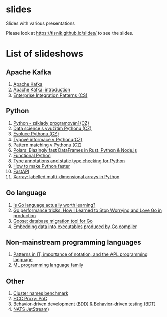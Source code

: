 # slides

Slides with various presentations

Please look at https://tisnik.github.io/slides/ to see the slides.

# List of slideshows

## Apache Kafka

1. [Apache Kafka](https://tisnik.github.io/slides/kafka.html#/)
1. [Apache Kafka: introduction](https://tisnik.github.io/slides/kafka_introduction.html#/)
1. [Enterprise Integration Patterns (CS)](https://tisnik.github.io/slides/eip.html#/)

## Python

1. [Python - základy programování (CZ)](https://tisnik.github.io/slides/python1.html#/)
1. [Data science s&nbsp;využitím Pythonu (CZ)](https://tisnik.github.io/slides/python_data_science.html#/)
1. [Evoluce Pythonu (CZ)](https://tisnik.github.io/slides/modern_python.html)
1. [Typové informace v Pythonu(CZ)](https://tisnik.github.io/slides/type_hints.html)
1. [Pattern matching v Pythonu (CZ)](https://tisnik.github.io/slides/pattern_matching.html)
1. [Polars: Blazingly fast DataFrames in Rust, Python & Node.js](https://tisnik.github.io/slides/polars.html#/)
1. [Functional Python](https://tisnik.github.io/slides/functional_python.html#/)
1. [Type annotations and static type checking for Python](https://tisnik.github.io/slides/mypy.html#/)
1. [How to make Python faster](https://tisnik.github.io/slides/faster_python.html)
1. [FastAPI](https://tisnik.github.io/slides/fastapi.html)
1. [Xarray: labelled multi-dimensional arrays in Python](https://tisnik.github.io/slides/xarray.html)

## Go language

1. [Is Go language actually worth learning?](https://tisnik.github.io/slides/go.html#/)
1. [Go performance tricks: How I Learned to Stop Worrying and Love Go in production](https://tisnik.github.io/slides/go_performance.html#/)
1. [Goose: database migration tool for Go](https://tisnik.github.io/slides/goose.html#/)
1. [Embedding data into executables produced by Go compiler](https://tisnik.github.io/slides/embedding_data_into_binary.html#/)

## Non-mainstream programming languages

1. [Patterns in IT, importance of notation, and the APL programming language](https://tisnik.github.io/slides/notation_apl.html#/)
1. [ML programming language family](https://tisnik.github.io/slides/ml.html#/)

## Other

1. [Cluster names benchmark](https://tisnik.github.io/slides/cluster_names.html#/)
1. [HCC Proxy: PoC](https://tisnik.github.io/slides/hccp.html#/)
1. [Behavior-driven development (BDD) & Behavior-driven testing (BDT)](https://tisnik.github.io/slides/BDD.html#/)
1. [NATS JetStream](https://tisnik.github.io/slides/nats.html#/))
